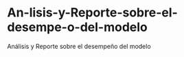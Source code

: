 # An-lisis-y-Reporte-sobre-el-desempe-o-del-modelo
Análisis y Reporte sobre el desempeño del modelo
